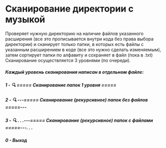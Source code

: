 # Сканирование директории с музыкой


Проверяет нужную директорию на наличие файлов указанного расширения (все это прописывается внутри кода без права выбора директории) и сканирует только папки, в которых есть файлы с указанным расширением в коде (все это нужно сделать изменяемым), затем сортирует папки по алфавиту и сохраняет в файл (пока в .txt)
Сканирование осуществляется 3 уровнями (по очереди). 
##### Каждый уровень сканирования написан в отдельном файле:
##### 1 - 🔍 ===== Сканирование папок 1 уровня =====
##### 2 - 🔍 ---===== Сканирование (рекурсивное) папок без файлов =====---
##### 3 - 🔍 . . .---===== Сканирование (рекурсивное) папок с файлами =====---. . .
##### 0 - Выход
